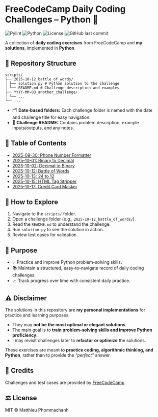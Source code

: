 # FreeCodeCamp Daily Coding Challenges – Python 🐍

![Pylint](https://github.com/phommacm/fcc-daily-coding-challenges/actions/workflows/pylint.yml/badge.svg)
![Python](https://img.shields.io/badge/python-3.11-blue)
![License](https://img.shields.io/badge/license-MIT-green)
![GitHub last commit](https://img.shields.io/github/last-commit/phommacm/fcc-daily-coding-challenges)

A collection of **daily coding exercises** from FreeCodeCamp and **my solutions**, implemented in **Python**.

## 📁 Repository Structure

```
scripts/
├── 2025-10-12_battle_of_words/
│ ├── solution.py # Python solution to the challenge
│ └── README.md # Challenge description and examples
├── YYYY-MM-DD_another_challenge/
│ └── ...
└── ...
```

- 🗂️ **Date-based folders:** Each challenge folder is named with the date and challenge title for easy navigation.
- 📄 **Challenge README:** Contains problem description, example inputs/outputs, and any notes.

## 📝 Table of Contents

- [2025-09-30: Phone Number Formatter](scripts/2025-09-30_phone_number_formatter/README.md)
- [2025-10-01: Binary to Decimal](scripts/2025-10-01_binary_to_decimal/README.md)
- [2025-10-02: Decimal to Binary](scripts/2025-10-02_decimal_to_binary/README.md)
- [2025-10-12: Battle of Words](scripts/2025-10-12_battle_of_words/README.md)
- [2025-10-13: 24 to 12](scripts/2025-10-13_24_to_12/README.md)
- [2025-10-15: HTML Tag Stripper](scripts/2025-10-15_html_tag_stripper/README.md)
- [2025-10-17: Credit Card Masker](scripts/2025-10-17_credit_card_masker/README.md)
<!-- ➕ Add new challenges below as you go -->
<!-- - [YYYY-MM-DD: Challenge Title](scripts/YYYY-MM-DD-challenge_title/README.md) -->

## 🚀 How to Explore

1. Navigate to the `scripts/` folder.  
2. Open a challenge folder (e.g., `2025-10-12_battle_of_words/`).  
3. Read the `README.md` to understand the challenge.  
4. Run `solution.py` to see the solution in action.  
5. Review test cases for validation.

## 🎯 Purpose

- 💡 Practice and improve Python problem-solving skills.  
- 📚 Maintain a structured, easy-to-navigate record of daily coding challenges.  
- 📈 Track progress over time with consistent daily practice.

## ⚠️ Disclaimer

The solutions in this repository are **my personal implementations** for practice and learning purposes.  

- They may **not be the most optimal or elegant solutions**.  
- The main goal is to **train problem-solving skills and improve Python proficiency**.  
- I may revisit challenges later to **refactor or optimize** the solutions.  

These exercises are meant to **practice coding, algorithmic thinking, and Python**, rather than to provide the *"perfect"* answer.


## 📜 Credits

Challenges and test cases are provided by [FreeCodeCamp](https://www.freecodecamp.org/learn/daily-coding-challenge/archive).

## ⚖️ License

MIT © Matthieu Phommachanh